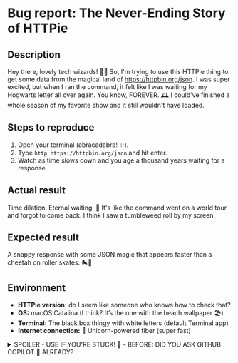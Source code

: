 # Bug report: The Never-Ending Story of HTTPie  
   
## Description  
Hey there, lovely tech wizards! 🧙‍♂️ So, I'm trying to use this HTTPie thing to get some data from the magical land of https://httpbin.org/json. I was super excited, but when I ran the command, it felt like I was waiting for my Hogwarts letter all over again. You know, FOREVER. 🕰️ I could've finished a whole season of my favorite show and it still wouldn't have loaded.   
  
## Steps to reproduce  
1. Open your terminal (abracadabra! ✨).  
2. Type `http https://httpbin.org/json` and hit enter.  
3. Watch as time slows down and you age a thousand years waiting for a response.  
   
## Actual result  
Time dilation. Eternal waiting. 🧓 It's like the command went on a world tour and forgot to come back. I think I saw a tumbleweed roll by my screen.  
   
## Expected result  
A snappy response with some JSON magic that appears faster than a cheetah on roller skates. 🛼🐆  
   
## Environment  
- **HTTPie version:** do I seem like someone who knows how to check that?
- **OS:** macOS Catalina (I think? It’s the one with the beach wallpaper 🏖️)  
- **Terminal:** The black box thingy with white letters (default Terminal app)  
- **Internet connection:** 🦄 Unicorn-powered fiber (super fast)

<details>
   <summary>SPOILER - USE IF YOU'RE STUCK! 🤔 - BEFORE: DID YOU ASK GITHUB COPILOT 🤖 ALREADY?</summary>

*System:* Once again, your colleague has started to work on this ticket but looks like they didn't succeed in saving the day. Luckily, we have you! Here's a message they left:

---
   
**Tara Teammate:** Wow, what a brainteaser. To be honest, the bug report was a bit corny but I managed to narrow the problem down to how JSON output is handled. If I just had access to GitHub Copilot I could ask something along the lines: `@workspace Where is JSON output handled?` From there, I could keep using the tool to let it explain what's happening in the code and then even fixing the problem(s)!

</details>
